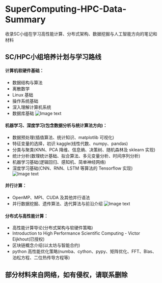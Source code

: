 # SuperComputing-HPC-Data-Summary
收录SC小组在学习高性能计算、分布式架构、数据挖掘与人工智能方向的笔记和材料





## SC/HPC小组培养计划与学习路线
#### 计算机软硬件基础：
- 数据结构与算法
- 离散数学
- Linux 基础
- 操作系统基础
- 深入理解计算机系统
- 数据库基础
![Image text](https://github.com/realYurkOfGitHub/HighPerformanceComputingNotes/blob/main/高性能计算/培养阶段性计划/hpc.png)

#### 机器学习、深度学习(包含数据分析与统计算法方向)：
- 数据预处理(插值算法、统计知识、matplotlib 可视化)
- 特征变量的选择，初识 kaggle(线性代数、numpy、pandas)
- 分类与聚类(KNN、PCA 降维、信息熵、决策树、随机森林及 sklearn 实现)
- 统计分析(数理统计基础、拟合算法、多元变量分析、时间序列分析)
- 机器学习基础(逻辑回归、感知机、简单神经网络)
- 深度学习基础(CNN、RNN、LSTM 等算法的 Tensorflow 实现)
![Image text](https://github.com/realYurkOfGitHub/HighPerformanceComputingNotes/blob/main/高性能计算/培养阶段性计划/数据分析与深度学习方向.png)

#### 并行计算：
- OpenMP、MPI、CUDA 及其他并行语法
- 并行数据挖掘、遗传算法、迭代算法与前沿介绍
![Image text](https://github.com/realYurkOfGitHub/HighPerformanceComputingNotes/blob/main/高性能计算/培养阶段性计划/并行计算策略.png)

#### 分布式与高性能计算：
- 高性能计算导论(分布式架构与软硬件策略)
- Introduction to High Performance Scientific Computing - Victor Eijkhout(已授权)
- 区块链概念介绍(以太坊与智能合约)
- python 高性能优化策略(numba、cython、pypy、矩阵优化、FFT、Blas、泊松方程、二位热传导方程等)

## 部分材料来自网络，如有侵权，请联系删除
